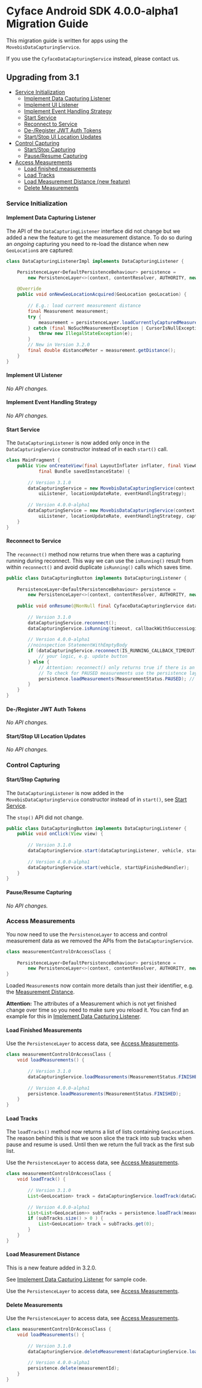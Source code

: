 # Cyface Android SDK 4.0.0-alpha1 Migration Guide

This migration guide is written for apps using the `MovebisDataCapturingService`.

If you use the `CyfaceDataCapturingService` instead, please contact us. 

## Upgrading from 3.1

- [Service Initialization](#service-initialization)
	- [Implement Data Capturing Listener](#implement-data-capturing-listener)
	- [Implement UI Listener](#implement-ui-listener)
	- [Implement Event Handling Strategy](#implement-event-handling-strategy)
	- [Start Service](#start-service)
	- [Reconnect to Service](#reconnect-to-service)
	- [De-/Register JWT Auth Tokens](#de-register-jwt-auth-tokens)
	- [Start/Stop UI Location Updates](#startstop-ui-location-updates)
- [Control Capturing](#control-capturing)
	- [Start/Stop Capturing](#startstop-capturing)
	- [Pause/Resume Capturing](#pauseresume-capturing)
- [Access Measurements](#access-measurements)
	- [Load finished measurements](#load-finished-measurements)
	- [Load Tracks](#load-tracks)
	- [Load Measurement Distance (new feature)](#load-measurement-distance)
	- [Delete Measurements](#delete-measurements)

### Service Initialization

#### Implement Data Capturing Listener

The API of the `DataCapturingListener` interface did not change but we added a new the feature
to get the measurement distance. To do so during an *ongoing* capturing you need to re-load
the distance when new `GeoLocation`s are captured: 

```java
class DataCapturingListenerImpl implements DataCapturingListener {

    PersistenceLayer<DefaultPersistenceBehaviour> persistence =
        new PersistenceLayer<>(context, contentResolver, AUTHORITY, new DefaultPersistenceBehaviour());
    
    @Override
    public void onNewGeoLocationAcquired(GeoLocation geoLocation) {
        
        // E.g.: load current measurement distance
        final Measurement measurement;
        try {
            measurement = persistenceLayer.loadCurrentlyCapturedMeasurement();
        } catch (final NoSuchMeasurementException | CursorIsNullException e) {
            throw new IllegalStateException(e);
        }
        // New in Version 3.2.0
        final double distanceMeter = measurement.getDistance();
    }
}
```

#### Implement UI Listener

*No API changes.*

#### Implement Event Handling Strategy

*No API changes.*

#### Start Service

The `DataCapturingListener` is now added only once in the `DataCapturingService` constructor instead of in each `start()` call.

```java
class MainFragment {
    public View onCreateView(final LayoutInflater inflater, final ViewGroup container,
            final Bundle savedInstanceState) {
        
        // Version 3.1.0
        dataCapturingService = new MovebisDataCapturingService(context, dataUploadServerAddress,
            uiListener, locationUpdateRate, eventHandlingStrategy);
        
        // Version 4.0.0-alpha1
        dataCapturingService = new MovebisDataCapturingService(context, dataUploadServerAddress,
            uiListener, locationUpdateRate, eventHandlingStrategy, capturingListener);
    }
}
```

#### Reconnect to Service

The `reconnect()` method now returns true when there was a capturing running during reconnect.
This way we can use the `isRunning()` result from within `reconnect()` and avoid duplicate `isRunning()` calls which saves time. 

```java
public class DataCapturingButton implements DataCapturingListener {
    
    PersistenceLayer<DefaultPersistenceBehaviour> persistence =
        new PersistenceLayer<>(context, contentResolver, AUTHORITY, new DefaultPersistenceBehaviour());
    
    public void onResume(@NonNull final CyfaceDataCapturingService dataCapturingService) {
        
        // Version 3.1.0
        dataCapturingService.reconnect();
        dataCapturingService.isRunning(timeout, callbackWithSuccessLogic);
        
        // Version 4.0.0-alpha1
        //noinspection StatementWithEmptyBody
        if (dataCapturingService.reconnect(IS_RUNNING_CALLBACK_TIMEOUT)) {
            // your logic, e.g. update button
        } else {
            // Attention: reconnect() only returns true if there is an OPEN measurement
            // To check for PAUSED measurements use the persistence layer.
            persistence.loadMeasurements(MeasurementStatus.PAUSED); // your logic
        }
    }
}
```

#### De-/Register JWT Auth Tokens

*No API changes.*

#### Start/Stop UI Location Updates

*No API changes.*

### Control Capturing

#### Start/Stop Capturing

The `DataCapturingListener` is now added in the `MovebisDataCapturingService` constructor instead of in `start()`, see [Start Service](#start-service).

The `stop()` API did not change. 

```java
public class DataCapturingButton implements DataCapturingListener {
    public void onClick(View view) {
        
        // Version 3.1.0
        dataCapturingService.start(dataCapturingListener, vehicle, startUpFinishedHandler);
        
        // Version 4.0.0-alpha1
        dataCapturingService.start(vehicle, startUpFinishedHandler);
    }
}
```

#### Pause/Resume Capturing

*No API changes.*

### Access Measurements

You now need to use the `PersistenceLayer` to access and control measurement data as we removed the APIs from the `DataCapturingService`. 

```java
class measurementControlOrAccessClass {
    
    PersistenceLayer<DefaultPersistenceBehaviour> persistence =
        new PersistenceLayer<>(context, contentResolver, AUTHORITY, new DefaultPersistenceBehaviour());
}
```

Loaded `Measurement`s now contain more details than just their identifier, e.g. the [Measurement Distance](#load-measurement-distance).

**Attention:** The attributes of a Measurement which is not yet finished change over time so you need to make sure you reload it.
You can find an example for this in [Implement Data Capturing Listener](#implement-data-capturing-listener).

#### Load Finished Measurements

Use the `PersistenceLayer` to access data, see [Access Measurements](#access-measurements).

```java
class measurementControlOrAccessClass {
    void loadMeasurements() {
    
        // Version 3.1.0
        dataCapturingService.loadMeasurements(MeasurementStatus.FINISHED);
        
        // Version 4.0.0-alpha1
        persistence.loadMeasurements(MeasurementStatus.FINISHED);
    }
}
```

#### Load Tracks

The `loadTracks()` method now returns a list of lists containing `GeoLocation`s.
The reason behind this is that we soon slice the track into sub tracks when pause and resume is used.
Until then we return the full track as the first sub list.

Use the `PersistenceLayer` to access data, see [Access Measurements](#access-measurements).

```java
class measurementControlOrAccessClass {
    void loadTrack() {
    
        // Version 3.1.0
        List<GeoLocation> track = dataCapturingService.loadTrack(dataCapturingService.loadMeasurement(measurementId));
        
        // Version 4.0.0-alpha1
        List<List<GeoLocation>> subTracks = persistence.loadTrack(measurementId);
        if (subTracks.size() > 0 ) {
            List<GeoLocation> track = subTracks.get(0);
        }
    }
}
```

#### Load Measurement Distance

This is a new feature added in 3.2.0.

See [Implement Data Capturing Listener](#implement-data-capturing-listener) for sample code.

Use the `PersistenceLayer` to access data, see [Access Measurements](#access-measurements). 

#### Delete Measurements

Use the `PersistenceLayer` to access data, see [Access Measurements](#access-measurements).

```java
class measurementControlOrAccessClass {
    void loadMeasurements() {
    
        // Version 3.1.0
        dataCapturingService.deleteMeasurement(dataCapturingService.loadMeasurement(measurementId));
        
        // Version 4.0.0-alpha1
        persistence.delete(measurementId);
    }
}
```
